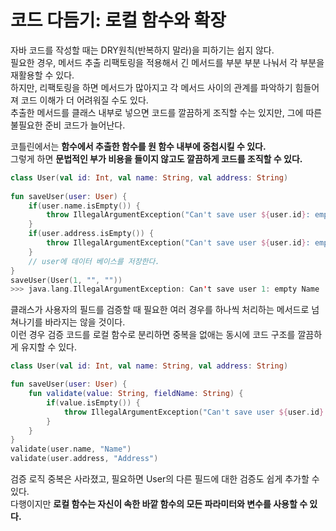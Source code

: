 코드 다듬기: 로컬 함수와 확장   
=======================    
자바 코드를 작성할 때는 DRY원칙(반복하지 말라)을 피하기는 쉽지 않다.                       
필요한 경우, 메서드 추출 리팩토링을 적용해서 긴 메서드를 부분 부분 나눠서 각 부분을 재활용할 수 있다.               
하지만, 리팩토링을 하면 메서드가 많아지고 각 메서드 사이의 관계를 파악하기 힘들어져 코드 이해가 더 어려워질 수도 있다.            
추출한 메서드를 클래스 내부로 넣으면 코드를 깔끔하게 조직할 수는 있지만, 그에 따른 불필요한 준비 코드가 늘어난다.            
                      
코틀린에서는 **함수에서 추출한 함수를 원 함수 내부에 중첩시킬 수 있다.**                 
그렇게 하면 **문법적인 부가 비용을 들이지 않고도 깔끔하게 코드를 조직할 수 있다.**            
              
```kt
class User(val id: Int, val name: String, val address: String)  
      
fun saveUser(user: User) {
    if(user.name.isEmpty()) {
        throw IllegalArgumentException("Can't save user ${user.id}: empty Name")
    }
    if(user.address.isEmpty()) {
        throw IllegalArgumentException("Can't save user ${user.id}: empty Address")
    }
    // user에 데이터 베이스를 저장한다.      
}
saveUser(User(1, "", ""))
>>> java.lang.IllegalArgumentException: Can't save user 1: empty Name
```

클래스가 사용자의 필드를 검증할 때 필요한 여러 경우를 하나씩 처리하는 메서드로 넘쳐나기를 바라지는 않을 것이다.                
이런 경우 검증 코드를 로컬 함수로 분리하면 중복을 없애는 동시에 코드 구조를 깔끔하게 유지할 수 있다.              
         
```kt
class User(val id: Int, val name: String, val address: String)

fun saveUser(user: User) {
    fun validate(value: String, fieldName: String) {
        if(value.isEmpty()) {
            throw IllegalArgumentException("Can't save user ${user.id}: empty $fieldName")
        }
    }
}
validate(user.name, "Name")
validate(user.address, "Address")
```
검증 로직 중복은 사라졌고, 필요하면 User의 다른 필드에 대한 검증도 쉽게 추가할 수 있다.                     
다행이지만 **로컬 함수는 자신이 속한 바깥 함수의 모든 파라미터와 변수를 사용할 수 있다.**          























